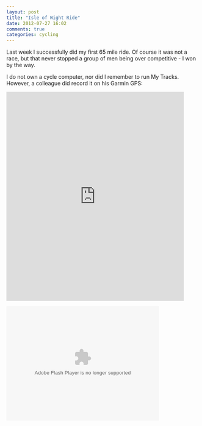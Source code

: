 ```yaml
---
layout: post
title: "Isle of Wight Ride"
date: 2012-07-27 16:02
comments: true
categories: cycling
---
```

Last week I successfully did my first 65 mile ride. Of course it was not a race, but that never stopped a group of men being over competitive - I won by the way.

I do not own a cycle computer, nor did I remember to run My Tracks. However, a colleague did record it on his Garmin GPS:

<iframe width='465' height='548' frameborder='0' src='http://connect.garmin.com:80/activity/embed/203587506'></iframe>

<object width="400" height="300"> <param name="flashvars" value="offsite=true&lang=en-us&page_show_url=%2Fphotos%2F83132329%40N04%2Fsets%2F72157630749918206%2Fshow%2F&page_show_back_url=%2Fphotos%2F83132329%40N04%2Fsets%2F72157630749918206%2F&set_id=72157630749918206&jump_to="></param> <param name="movie" value="http://www.flickr.com/apps/slideshow/show.swf?v=109615"></param> <param name="allowFullScreen" value="true"></param><embed type="application/x-shockwave-flash" src="http://www.flickr.com/apps/slideshow/show.swf?v=109615" allowFullScreen="true" flashvars="offsite=true&lang=en-us&page_show_url=%2Fphotos%2F83132329%40N04%2Fsets%2F72157630749918206%2Fshow%2F&page_show_back_url=%2Fphotos%2F83132329%40N04%2Fsets%2F72157630749918206%2F&set_id=72157630749918206&jump_to=" width="400" height="300"></embed></object>

